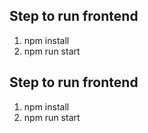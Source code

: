 ## Step to run frontend

1. npm install
2. npm run start

## Step to run frontend
1. npm install
2. npm run start

